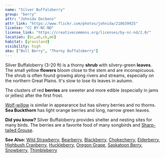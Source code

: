 ```yaml
---
name: "Silver Buffaloberry"
group: "berry"
attr: "Johnida Dockens"
attr_link: "https://www.flickr.com/photos/johnida/218639925"
license: "CC BY-NC-ND"
license_link: "https://creativecommons.org/licenses/by-nc-nd/2.0/"
location: [bc,ab,sk,mb]
habitat: [grassland]
visibility: high
aka: ["Bull Berry", "Thorny Buffaloberry"]
---
```

Silver Buffaloberry (3-20 ft) is a thorny **shrub** with silvery-green **leaves**. The small yellow **flowers** bloom close to the stem and are inconspicuous. The shrub is often found growing along rivers and streams, especially on the northern Great Plains. It's slow to lose its leaves in autumn.

The clusters of red **berries** are sweeter and more edible (especially in jams or jellies) after the first frost.

[Wolf-willow](/trees/wolfwil) is similar in appearance but has silvery berries and no thorns. **Sea Buckthorn** has light orange berries and long, narrow green leaves.

**Did you know?** Silver Buffaloberry provides shelter and nesting sites for many birds. The berries are a favorite food of many songbirds and [Sharp-tailed Grouse](/birds/shtgrouse).

<!-- generated, do not edit -->
**See Also:**
[Wild Strawberry](/plants/wildstraw),
[Bearberry](/trees/bear),
[Blackberry](/trees/blackber),
[Chokecherry](/trees/choke),
[Elderberry](/trees/elder),
[Highbush Cranberry](/trees/hicran),
[Huckleberry](/trees/huck),
[Oregon Grape](/trees/orgrape),
[Saskatoon Berry](/trees/saskber),
[Snowberry](/trees/snow),
[Thimbleberry](/trees/thimble)
